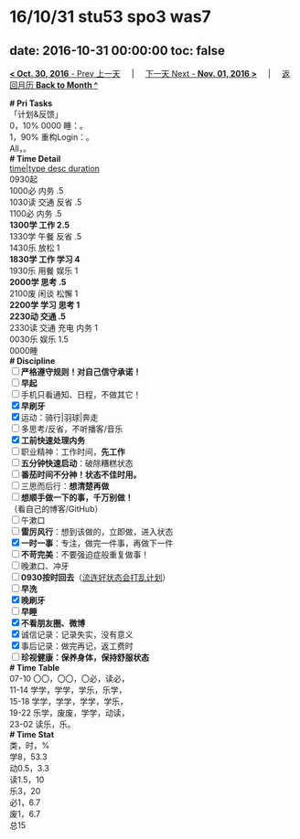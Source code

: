 # 16/10/31 stu53 spo3 was7

date: 2016-10-31 00:00:00
toc: false
---
[**< Oct. 30, 2016** - Prev 上一天](/lifelogs/2016/10/d30.md) &nbsp; &nbsp; | &nbsp; &nbsp; [下一天 Next - **Nov. 01, 2016 >**](/lifelogs/2016/11/d01.md) &nbsp; &nbsp; |  &nbsp; &nbsp; [返回月历 **Back to Month ^**](/lifelogs/2016/10/index.md)
<br/><div><b># Pri Tasks</b></div><div>「计划&amp;反馈」</div><div>0，10% 0000 睡：。</div><div>1，90% 重构Login：。</div><div>All，。</div><div><b># Time Detail</b></div><div><u>time|type desc duration</u></div><div>0930起</div><div>1000必 内务 .5</div><div>1030读 交通 反省 .5</div><div>1100必 内务 .5</div><div><b>1300学 工作 2.5</b></div><div>1330学 午餐 反省 .5</div><div>1430乐 放松 1</div><div><b>1830学 工作 学习 4</b></div><div>1930乐 用餐 娱乐 1</div><div><b>2000学 思考 .5</b></div><div>2100废 闲谈 松懈 1</div><div><b>2200学 学习 思考 1</b></div><div><b>2230动 交通 .5</b></div><div>2330读 交通 充电 内务 1</div><div>0030乐 娱乐 1.5</div><div>0000睡</div><div><b># Discipline</b></div><div><b><input type="checkbox"/></b><b>严格遵守规则！对自己信守承诺！</b></div><div><b><input type="checkbox"/></b><b>早起</b></div><div><input type="checkbox"/>手机只看通知、日程，不做其它！</div><div><input checked="true" type="checkbox"/><b>早刷牙</b></div><div><input checked="true" type="checkbox"/>运动：骑行|羽球|奔走</div><div><input type="checkbox"/>多思考/反省，不听播客/音乐</div><div><input checked="true" type="checkbox"/><b>工前快速处理内务</b></div><div><input type="checkbox"/>职业精神：工作时间，<b>先工作</b></div><div><input type="checkbox"/><b>五分钟快速启动</b>：破除糟糕状态</div><div><b><input type="checkbox"/></b><b>番茄时间不分神！状态不佳时用。</b></div><div><input type="checkbox"/>三思而后行：<b>想清楚再做</b></div><div><input type="checkbox"/><b>想顺手做一下的事，千万别做！</b></div><div>（看自己的博客/GitHub）</div><div><input type="checkbox"/>午漱口</div><div><input type="checkbox"/><b>雷厉风行</b>：想到该做的，立即做，进入状态</div><div><input checked="true" type="checkbox"/><b>一时一事</b>：专注，做完一件事，再做下一件</div><div><input type="checkbox"/><b>不苛完美</b>：不要强迫症般重复做事！</div><div><input type="checkbox"/>晚漱口、冲牙</div><div><u><input type="checkbox"/></u><b>0930</b><b>按时回去</b>（<u>流连好状态会打乱计划</u>）</div><div><input type="checkbox"/><b>早洗</b></div><div><b><input checked="true" type="checkbox"/></b><b>晚刷牙</b></div><div><input type="checkbox"/><b>早睡</b></div><div><b><input checked="true" type="checkbox"/></b><b>不看朋友圈、微博</b></div><div><input checked="true" type="checkbox"/>诚信记录：记录失实，没有意义</div><div><input checked="true" type="checkbox"/>事后记录：做完再记，返工费时</div><div><b><input type="checkbox"/></b><b>珍视健康：保养身体，保持舒服状态</b></div><div><b># Time Table</b></div><div>07-10 〇〇，〇〇，〇必，读必，</div><div>11-14 学学，学学，学乐，乐学，</div><div>15-18 学学，学学，学学，学乐，</div><div>19-22 乐学，废废，学学，动读，</div><div>23-02 读乐，乐。</div><div><b># Time Stat</b></div><div>类，时，%</div><div>学8，53.3</div><div>动0.5，3.3</div><div>读1.5，10</div><div>乐3，20</div><div>必1，6.7</div><div>废1，6.7</div><div>总15</div>

